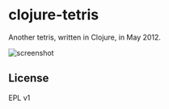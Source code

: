 clojure-tetris
==============
Another tetris, written in Clojure, in May 2012.

![screenshot](https://raw.githubusercontent.com/bakyeono/clojure-tetris/master/screenshot/clojure-tetris.jpg)

## License

EPL v1

